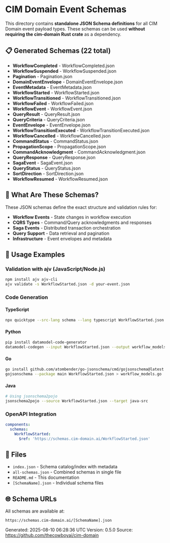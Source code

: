 # CIM Domain Event Schemas

This directory contains **standalone JSON Schema definitions** for all CIM Domain event payload types. These schemas can be used **without requiring the cim-domain Rust crate** as a dependency.

## 📋 Generated Schemas (22 total)

- **WorkflowCompleted** - WorkflowCompleted.json
- **WorkflowSuspended** - WorkflowSuspended.json
- **Pagination** - Pagination.json
- **DomainEventEnvelope** - DomainEventEnvelope.json
- **EventMetadata** - EventMetadata.json
- **WorkflowStarted** - WorkflowStarted.json
- **WorkflowTransitioned** - WorkflowTransitioned.json
- **WorkflowFailed** - WorkflowFailed.json
- **WorkflowEvent** - WorkflowEvent.json
- **QueryResult** - QueryResult.json
- **QueryCriteria** - QueryCriteria.json
- **EventEnvelope** - EventEnvelope.json
- **WorkflowTransitionExecuted** - WorkflowTransitionExecuted.json
- **WorkflowCancelled** - WorkflowCancelled.json
- **CommandStatus** - CommandStatus.json
- **PropagationScope** - PropagationScope.json
- **CommandAcknowledgment** - CommandAcknowledgment.json
- **QueryResponse** - QueryResponse.json
- **SagaEvent** - SagaEvent.json
- **QueryStatus** - QueryStatus.json
- **SortDirection** - SortDirection.json
- **WorkflowResumed** - WorkflowResumed.json

## 🎯 What Are These Schemas?

These JSON schemas define the exact structure and validation rules for:
- **Workflow Events** - State changes in workflow execution
- **CQRS Types** - Command/Query acknowledgments and responses  
- **Saga Events** - Distributed transaction orchestration
- **Query Support** - Data retrieval and pagination
- **Infrastructure** - Event envelopes and metadata

## 🚀 Usage Examples

### Validation with ajv (JavaScript/Node.js)
```bash
npm install ajv ajv-cli
ajv validate -s WorkflowStarted.json -d your-event.json
```

### Code Generation

#### TypeScript
```bash
npx quicktype --src-lang schema --lang typescript WorkflowStarted.json
```

#### Python
```bash
pip install datamodel-code-generator
datamodel-codegen --input WorkflowStarted.json --output workflow_models.py
```

#### Go
```bash
go install github.com/atombender/go-jsonschema/cmd/gojsonschema@latest
gojsonschema --package main WorkflowStarted.json > workflow_models.go
```

#### Java
```bash
# Using jsonschema2pojo
jsonschema2pojo --source WorkflowStarted.json --target java-src
```

### OpenAPI Integration
```yaml
components:
  schemas:
    WorkflowStarted:
      $ref: 'https://schemas.cim-domain.ai/WorkflowStarted.json'
```

## 📁 Files

- `index.json` - Schema catalog/index with metadata
- `all-schemas.json` - Combined schemas in single file
- `README.md` - This documentation
- `[SchemaName].json` - Individual schema files

## 🌐 Schema URLs

All schemas are available at:
```
https://schemas.cim-domain.ai/[SchemaName].json
```

Generated: 2025-08-10 06:28:36 UTC
Version: 0.5.0
Source: https://github.com/thecowboyai/cim-domain
